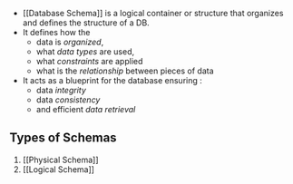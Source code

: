 - [[Database Schema]] is a logical container or structure that organizes and defines the structure of a DB.
- It defines how the 
	- data is *organized*, 
	- what *data types* are used, 
	- what *constraints* are applied 
	- what is the *relationship* between pieces of data
- It acts as a blueprint for the database ensuring :
	- data *integrity* 
	- data *consistency* 
	- and efficient *data retrieval*

## Types of Schemas 

1. [[Physical Schema]]
2. [[Logical Schema]]



